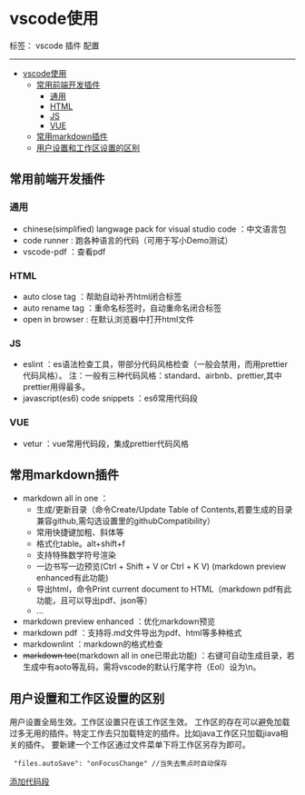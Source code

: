 # vscode使用

标签： vscode 插件 配置

---

- [vscode使用](#vscode使用)
  - [常用前端开发插件](#常用前端开发插件)
    - [通用](#通用)
    - [HTML](#html)
    - [JS](#js)
    - [VUE](#vue)
  - [常用markdown插件](#常用markdown插件)
  - [用户设置和工作区设置的区别](#用户设置和工作区设置的区别)

## 常用前端开发插件

### 通用

- chinese(simplified) langwage pack for visual studio code ：中文语言包
- code runner : 跑各种语言的代码（可用于写小Demo测试）
- vscode-pdf ：查看pdf
  
### HTML

- auto close tag ：帮助自动补齐html闭合标签  
- auto rename tag ：重命名标签时，自动重命名闭合标签
- open in browser : 在默认浏览器中打开html文件
  
### JS
  
- eslint ：es语法检查工具，带部分代码风格检查（一般会禁用，而用prettier代码风格）。
  注：一般有三种代码风格：standard、airbnb、prettier,其中prettier用得最多。
- javascript(es6) code snippets ：es6常用代码段

### VUE

- vetur ：vue常用代码段，集成prettier代码风格

## 常用markdown插件

- markdown all in one  ：
  - 生成/更新目录（命令Create/Update  Table of Contents,若要生成的目录兼容github,需勾选设置里的githubCompatibility）
  - 常用快捷键加粗、斜体等
  - 格式化table。alt+shift+f
  - 支持特殊数学符号渲染
  - 一边书写一边预览(Ctrl + Shift + V or Ctrl + K V) (markdown preview enhanced有此功能)
  - 导出html，命令Print current document to HTML（markdown pdf有此功能，且可以导出pdf、json等）
  - ...
- markdown preview enhanced ：优化markdown预览
- markdown pdf ：支持将.md文件导出为pdf、html等多种格式
- markdownlint ：markdown的格式检查
- ~~markdown toc~~(markdown all in one已带此功能) ：右键可自动生成目录，若生成中有aoto等乱码，需将vscode的默认行尾字符（Eol）设为\n。

## 用户设置和工作区设置的区别

用户设置全局生效。工作区设置只在该工作区生效。
工作区的存在可以避免加载过多无用的插件。特定工作去只加载特定的插件。比如java工作区只加载jiava相关的插件。
要新建一个工作区通过文件菜单下将工作区另存为即可。

     "files.autoSave": "onFocusChange" //当失去焦点时自动保存

[添加代码段](https://www.cnblogs.com/summit7ca/p/5225494.html)